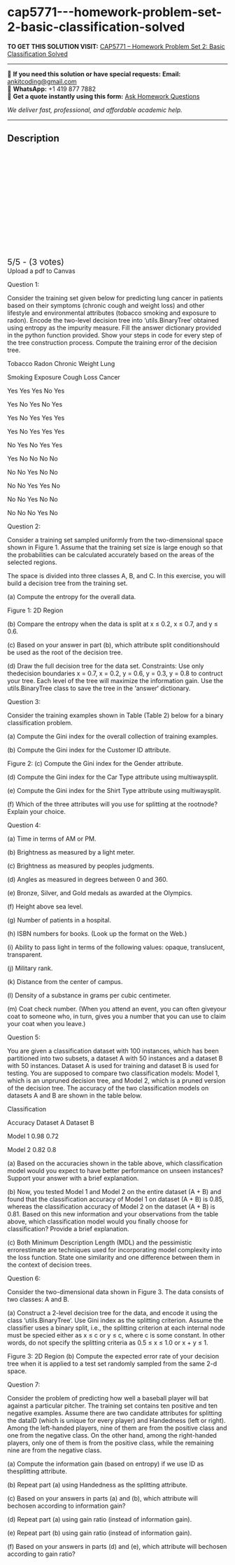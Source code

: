# cap5771---homework-problem-set-2-basic-classification-solved
**TO GET THIS SOLUTION VISIT:** [CAP5771 – Homework Problem Set 2: Basic Classification Solved](https://www.ankitcodinghub.com/product/cap5771-homework-problem-set-2-basic-classification-solved/)


---

📩 **If you need this solution or have special requests:** **Email:** ankitcoding@gmail.com  
📱 **WhatsApp:** +1 419 877 7882  
📄 **Get a quote instantly using this form:** [Ask Homework Questions](https://www.ankitcodinghub.com/services/ask-homework-questions/)

*We deliver fast, professional, and affordable academic help.*

---

<h2>Description</h2>



<div class="kk-star-ratings kksr-auto kksr-align-center kksr-valign-top" data-payload="{&quot;align&quot;:&quot;center&quot;,&quot;id&quot;:&quot;124224&quot;,&quot;slug&quot;:&quot;default&quot;,&quot;valign&quot;:&quot;top&quot;,&quot;ignore&quot;:&quot;&quot;,&quot;reference&quot;:&quot;auto&quot;,&quot;class&quot;:&quot;&quot;,&quot;count&quot;:&quot;3&quot;,&quot;legendonly&quot;:&quot;&quot;,&quot;readonly&quot;:&quot;&quot;,&quot;score&quot;:&quot;5&quot;,&quot;starsonly&quot;:&quot;&quot;,&quot;best&quot;:&quot;5&quot;,&quot;gap&quot;:&quot;4&quot;,&quot;greet&quot;:&quot;Rate this product&quot;,&quot;legend&quot;:&quot;5\/5 - (3 votes)&quot;,&quot;size&quot;:&quot;24&quot;,&quot;title&quot;:&quot;CAP5771 - Homework Problem Set 2: Basic Classification Solved&quot;,&quot;width&quot;:&quot;138&quot;,&quot;_legend&quot;:&quot;{score}\/{best} - ({count} {votes})&quot;,&quot;font_factor&quot;:&quot;1.25&quot;}">

<div class="kksr-stars">

<div class="kksr-stars-inactive">
            <div class="kksr-star" data-star="1" style="padding-right: 4px">


<div class="kksr-icon" style="width: 24px; height: 24px;"></div>
        </div>
            <div class="kksr-star" data-star="2" style="padding-right: 4px">


<div class="kksr-icon" style="width: 24px; height: 24px;"></div>
        </div>
            <div class="kksr-star" data-star="3" style="padding-right: 4px">


<div class="kksr-icon" style="width: 24px; height: 24px;"></div>
        </div>
            <div class="kksr-star" data-star="4" style="padding-right: 4px">


<div class="kksr-icon" style="width: 24px; height: 24px;"></div>
        </div>
            <div class="kksr-star" data-star="5" style="padding-right: 4px">


<div class="kksr-icon" style="width: 24px; height: 24px;"></div>
        </div>
    </div>

<div class="kksr-stars-active" style="width: 138px;">
            <div class="kksr-star" style="padding-right: 4px">


<div class="kksr-icon" style="width: 24px; height: 24px;"></div>
        </div>
            <div class="kksr-star" style="padding-right: 4px">


<div class="kksr-icon" style="width: 24px; height: 24px;"></div>
        </div>
            <div class="kksr-star" style="padding-right: 4px">


<div class="kksr-icon" style="width: 24px; height: 24px;"></div>
        </div>
            <div class="kksr-star" style="padding-right: 4px">


<div class="kksr-icon" style="width: 24px; height: 24px;"></div>
        </div>
            <div class="kksr-star" style="padding-right: 4px">


<div class="kksr-icon" style="width: 24px; height: 24px;"></div>
        </div>
    </div>
</div>


<div class="kksr-legend" style="font-size: 19.2px;">
            5/5 - (3 votes)    </div>
    </div>
Upload a pdf to Canvas

Question 1:

Consider the training set given below for predicting lung cancer in patients based on their symptoms (chronic cough and weight loss) and other lifestyle and environmental attributes (tobacco smoking and exposure to radon). Encode the two-level decision tree into ‘utils.BinaryTree‘ obtained using entropy as the impurity measure. Fill the answer dictionary provided in the python function provided. Show your steps in code for every step of the tree construction process. Compute the training error of the decision tree.

Tobacco Radon Chronic Weight Lung

Smoking Exposure Cough Loss Cancer

Yes Yes Yes No Yes

Yes No Yes No Yes

Yes No Yes Yes Yes

Yes No Yes Yes Yes

No Yes No Yes Yes

Yes No No No No

No No Yes No No

No No Yes Yes No

No No Yes No No

No No No Yes No

Question 2:

Consider a training set sampled uniformly from the two-dimensional space shown in Figure 1. Assume that the training set size is large enough so that the probabilities can be calculated accurately based on the areas of the selected regions.

The space is divided into three classes A, B, and C. In this exercise, you will build a decision tree from the training set.

(a) Compute the entropy for the overall data.

Figure 1: 2D Region

(b) Compare the entropy when the data is split at x ≤ 0.2, x ≤ 0.7, and y ≤ 0.6.

(c) Based on your answer in part (b), which attribute split conditionshould be used as the root of the decision tree.

(d) Draw the full decision tree for the data set. Constraints: Use only thedecision boundaries x = 0.7, x = 0.2, y = 0.6, y = 0.3, y = 0.8 to contruct your tree. Each level of the tree will maximize the information gain. Use the utils.BinaryTree class to save the tree in the ‘answer‘ dictionary.

Question 3:

Consider the training examples shown in Table (Table 2) below for a binary classification problem.

(a) Compute the Gini index for the overall collection of training examples.

(b) Compute the Gini index for the Customer ID attribute.

Figure 2: (c) Compute the Gini index for the Gender attribute.

(d) Compute the Gini index for the Car Type attribute using multiwaysplit.

(e) Compute the Gini index for the Shirt Type attribute using multiwaysplit.

(f) Which of the three attributes will you use for splitting at the rootnode? Explain your choice.

Question 4:

(a) Time in terms of AM or PM.

(b) Brightness as measured by a light meter.

(c) Brightness as measured by peoples judgments.

(d) Angles as measured in degrees between 0 and 360.

(e) Bronze, Silver, and Gold medals as awarded at the Olympics.

(f) Height above sea level.

(g) Number of patients in a hospital.

(h) ISBN numbers for books. (Look up the format on the Web.)

(i) Ability to pass light in terms of the following values: opaque, translucent, transparent.

(j) Military rank.

(k) Distance from the center of campus.

(l) Density of a substance in grams per cubic centimeter.

(m) Coat check number. (When you attend an event, you can often giveyour coat to someone who, in turn, gives you a number that you can use to claim your coat when you leave.)

Question 5:

You are given a classification dataset with 100 instances, which has been partitioned into two subsets, a dataset A with 50 instances and a dataset B with 50 instances. Dataset A is used for training and dataset B is used for testing. You are supposed to compare two classification models: Model 1, which is an unpruned decision tree, and Model 2, which is a pruned version of the decision tree. The accuracy of the two classification models on datasets A and B are shown in the table below.

Classification

Accuracy Dataset A Dataset B

Model 1 0.98 0.72

Model 2 0.82 0.8

(a) Based on the accuracies shown in the table above, which classification model would you expect to have better performance on unseen instances? Support your answer with a brief explanation.

(b) Now, you tested Model 1 and Model 2 on the entire dataset (A + B) and found that the classification accuracy of Model 1 on dataset (A + B) is 0.85, whereas the classification accuracy of Model 2 on the dataset (A + B) is 0.81. Based on this new information and your observations from the table above, which classification model would you finally choose for classification? Provide a brief explanation.

(c) Both Minimum Description Length (MDL) and the pessimistic errorestimate are techniques used for incorporating model complexity into the loss function. State one similarity and one difference between them in the context of decision trees.

Question 6:

Consider the two-dimensional data shown in Figure 3. The data consists of two classes: A and B.

(a) Construct a 2-level decision tree for the data, and encode it using the class ‘utils.BinaryTree‘. Use Gini index as the splitting criterion. Assume the classifier uses a binary split, i.e., the splitting criterion at each internal node must be specied either as x ≤ c or y ≤ c, where c is some constant. In other words, do not specify the splitting criteria as 0.5 ≤ x ≤ 1.0 or x + y ≤ 1.

Figure 3: 2D Region (b) Compute the expected error rate of your decision tree when it is applied to a test set randomly sampled from the same 2-d space.

Question 7:

Consider the problem of predicting how well a baseball player will bat against a particular pitcher. The training set contains ten positive and ten negative examples. Assume there are two candidate attributes for splitting the dataID (which is unique for every player) and Handedness (left or right). Among the left-handed players, nine of them are from the positive class and one from the negative class. On the other hand, among the right-handed players, only one of them is from the positive class, while the remaining nine are from the negative class.

(a) Compute the information gain (based on entropy) if we use ID as thesplitting attribute.

(b) Repeat part (a) using Handedness as the splitting attribute.

(c) Based on your answers in parts (a) and (b), which attribute will bechosen according to information gain?

(d) Repeat part (a) using gain ratio (instead of information gain).

(e) Repeat part (b) using gain ratio (instead of information gain).

(f) Based on your answers in parts (d) and (e), which attribute will bechosen according to gain ratio?

